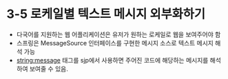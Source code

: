 # 3-5 로케일별 텍스트 메시지 외부화하기

- 다국어를 지원하는 웹 어플리케이션은 유저가 원하는 로케일로 웹을 보여주어야 함
- 스프링은 MessageSource 인터페이스를 구현한 메시지 소스로 텍스트 메시지 해석 가능
- <string:message> 태그를 sjp에서 사용하면 주어진 코드에 해당하는 메시지를 해석하여 보여줄 수 있음.
